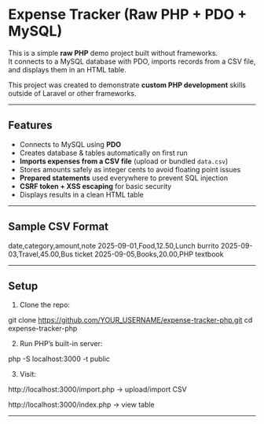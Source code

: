 # Expense Tracker (Raw PHP + PDO + MySQL)

This is a simple **raw PHP** demo project built without frameworks.  
It connects to a MySQL database with PDO, imports records from a CSV file,  
and displays them in an HTML table.

This project was created to demonstrate **custom PHP development** skills  
outside of Laravel or other frameworks.

---

## Features
- Connects to MySQL using **PDO**
- Creates database & tables automatically on first run
- **Imports expenses from a CSV file** (upload or bundled `data.csv`)
- Stores amounts safely as integer cents to avoid floating point issues
- **Prepared statements** used everywhere to prevent SQL injection
- **CSRF token + XSS escaping** for basic security
- Displays results in a clean HTML table

---

##  Sample CSV Format

date,category,amount,note
2025-09-01,Food,12.50,Lunch burrito
2025-09-03,Travel,45.00,Bus ticket
2025-09-05,Books,20.00,PHP textbook

---

## Setup

1. Clone the repo:

git clone https://github.com/YOUR_USERNAME/expense-tracker-php.git
cd expense-tracker-php


2. Run PHP’s built-in server:

php -S localhost:3000 -t public


3. Visit:

http://localhost:3000/import.php
 → upload/import CSV

http://localhost:3000/index.php
 → view table

 ---